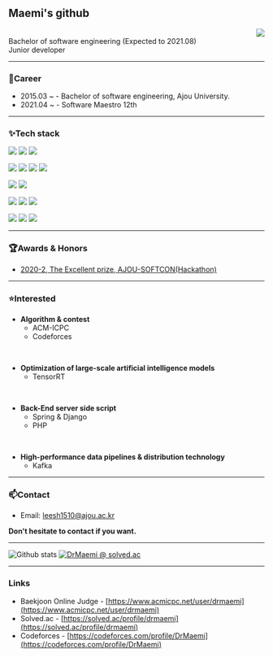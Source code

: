 ## Maemi's github<br/>
<div align="right">
<a href="https://hits.seeyoufarm.com"><img src="https://hits.seeyoufarm.com/api/count/incr/badge.svg?url=https%3A%2F%2Fgithub.com%2FDrMaemi&count_bg=%2379C83D&title_bg=%23555555&icon=&icon_color=%23E7E7E7&title=hits&edge_flat=false"/></a>
</div>
Bachelor of software engineering (Expected to 2021.08)<br/>
Junior developer

------------------------------------------

### 💼Career
  - 2015.03 ~  - Bachelor of software engineering, Ajou University.
  - 2021.04 ~ - Software Maestro 12th


------------------------------------------

### ✨Tech stack

![](https://img.shields.io/badge/Java-ED8B00?style=for-the-badge&logo=java&logoColor=white) 
![](https://img.shields.io/badge/C%2B%2B-00599C?style=for-the-badge&logo=c%2B%2B&logoColor=white)
![](https://img.shields.io/badge/Python-14354C?style=for-the-badge&logo=python&logoColor=white)

![](https://img.shields.io/badge/Flask-00000F?style=for-the-badge&logo=Flask&logoColor=white)
![](https://img.shields.io/badge/Django-10620A?style=for-the-badge&logo=Django&logoColor=white)
![](https://img.shields.io/badge/TensorFlow-ED4C00?style=for-the-badge&logo=tensorflow&logoColor=white)
![](https://img.shields.io/badge/ScikitLearn-FFFFFF?style=for-the-badge&logo=scikit-learn&logoColor=FF5E00)

![](https://img.shields.io/badge/Spring-47C83E?style=for-the-badge&logo=spring&logoColor=white)
![](https://img.shields.io/badge/Node.js-ABF200?style=for-the-badge&logo=node.js&logoColor=white)

![](https://img.shields.io/badge/HTML5-FF7012?style=for-the-badge&logo=html5&logoColor=white)
![](https://img.shields.io/badge/CSS3-1572B6?style=for-the-badge&logo=css3&logoColor=white)
![](https://img.shields.io/badge/React-20232A?style=for-the-badge&logo=react&logoColor=61DAFB)

![](https://img.shields.io/badge/MySQL-3162C7?style=for-the-badge&logo=mysql&logoColor=white)
![](https://img.shields.io/badge/Firebase-FF7F00?style=for-the-badge&logo=firebase&logoColor=white)
![](https://img.shields.io/badge/MongoDB-476600?style=for-the-badge&logo=mongodb&logoColor=white)

<!-- ![](https://img.shields.io/badge/JavaScript-323330?style=for-the-badge&logo=javascript&logoColor=F7DF1E) -->

------------------------------------------

### 🏆Awards & Honors

<!-- - [2020-1, Scholarship for academic excellence](/source/awards-honors/2020-1_장학수혜증명서.pdf)
- [2020-2, Scholarship for academic excellence](/source/awards-honors/2020-2_장학수혜증명서.pdf) -->
- [2020-2, The Excellent prize, AJOU-SOFTCON(Hackathon)](/source/awards-honors/2020-2_AJOU-SOFTCON_수상.pdf)


------------------------------------------

### ⭐Interested

- **Algorithm & contest**
    - ACM-ICPC
    - Codeforces
</br>

- **Optimization of large-scale artificial intelligence models**
    - TensorRT
</br>

- **Back-End server side script**
    - Spring & Django
    - PHP
</br>

- **High-performance data pipelines & distribution technology**
    - Kafka

------------------------------------------

### 📫Contact

- Email: leesh1510@ajou.ac.kr

**Don't hesitate to contact if you want.**

------------------------------------------

![Github stats](https://github-readme-stats.vercel.app/api?username=DrMaemi&theme=dark&show_icons=true)
[![DrMaemi @ solved.ac](http://mazassumnida.wtf/api/v2/generate_badge?boj=DrMaemi)](https://solved.ac/profile/DrMaemi)

------------------------------------------
### Links
- Baekjoon Online Judge - [https://www.acmicpc.net/user/drmaemi](https://www.acmicpc.net/user/drmaemi)
- Solved.ac - [https://solved.ac/profile/drmaemi](https://solved.ac/profile/drmaemi)
- Codeforces - [https://codeforces.com/profile/DrMaemi](https://codeforces.com/profile/DrMaemi)